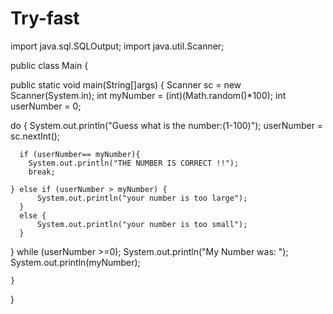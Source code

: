 # Try-fast
  import java.sql.SQLOutput;
  import java.util.Scanner;

public class Main {

public static void main(String[]args) {
   Scanner sc = new Scanner(System.in);
   int myNumber = (int)(Math.random()*100);
int userNumber = 0;

do {
    System.out.println("Guess what is the number:(1-100)");
    userNumber = sc.nextInt();

      if (userNumber== myNumber){
        System.out.println("THE NUMBER IS CORRECT !!");
        break;

    } else if (userNumber > myNumber) {
          System.out.println("your number is too large");
      }
      else {
          System.out.println("your number is too small");
      }
  } while (userNumber >=0);
    System.out.println("My Number was: ");
    System.out.println(myNumber);

    }
}